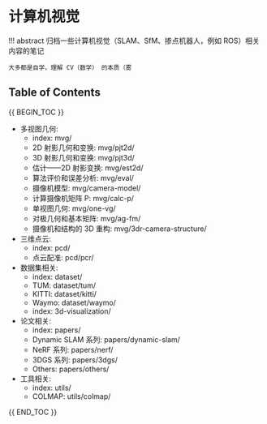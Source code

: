# 计算机视觉

!!! abstract
    归档一些计算机视觉（SLAM、SfM、掺点机器人，例如 ROS）相关内容的笔记

    大多都是自学，理解 CV（数学） 的本质（雾

## Table of Contents

{{ BEGIN_TOC }}

- 多视图几何:
    - index: mvg/
    - 2D 射影几何和变换: mvg/pjt2d/
    - 3D 射影几何和变换: mvg/pjt3d/
    - 估计——2D 射影变换: mvg/est2d/
    - 算法评价和误差分析: mvg/eval/
    - 摄像机模型: mvg/camera-model/
    - 计算摄像机矩阵 P: mvg/calc-p/
    - 单视图几何: mvg/one-vg/
    - 对极几何和基本矩阵: mvg/ag-fm/
    - 摄像机和结构的 3D 重构: mvg/3dr-camera-structure/
- 三维点云:
    - index: pcd/
    - 点云配准: pcd/pcr/
- 数据集相关:
    - index: dataset/
    - TUM: dataset/tum/
    - KITTI: dataset/kitti/
    - Waymo: dataset/waymo/
    - index: 3d-visualization/
- 论文相关:
    - index: papers/
    - Dynamic SLAM 系列: papers/dynamic-slam/
    - NeRF 系列: papers/nerf/
    - 3DGS 系列: papers/3dgs/
    - Others: papers/others/
- 工具相关:
    - index: utils/
    - COLMAP: utils/colmap/

{{ END_TOC }}

